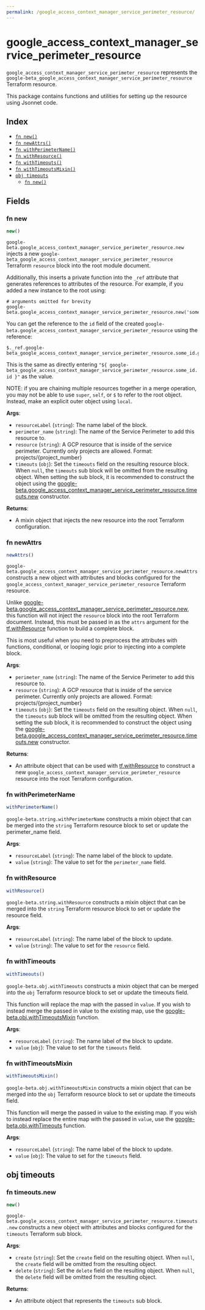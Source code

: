 ```yaml
---
permalink: /google_access_context_manager_service_perimeter_resource/
---
```


# google_access_context_manager_service_perimeter_resource

`google_access_context_manager_service_perimeter_resource` represents the `google-beta_google_access_context_manager_service_perimeter_resource` Terraform resource.



This package contains functions and utilities for setting up the resource using Jsonnet code.


## Index

* [`fn new()`](#fn-new)
* [`fn newAttrs()`](#fn-newattrs)
* [`fn withPerimeterName()`](#fn-withperimetername)
* [`fn withResource()`](#fn-withresource)
* [`fn withTimeouts()`](#fn-withtimeouts)
* [`fn withTimeoutsMixin()`](#fn-withtimeoutsmixin)
* [`obj timeouts`](#obj-timeouts)
  * [`fn new()`](#fn-timeoutsnew)

## Fields

### fn new

```ts
new()
```


`google-beta.google_access_context_manager_service_perimeter_resource.new` injects a new `google-beta_google_access_context_manager_service_perimeter_resource` Terraform `resource`
block into the root module document.

Additionally, this inserts a private function into the `_ref` attribute that generates references to attributes of the
resource. For example, if you added a new instance to the root using:

    # arguments omitted for brevity
    google-beta.google_access_context_manager_service_perimeter_resource.new('some_id')

You can get the reference to the `id` field of the created `google-beta.google_access_context_manager_service_perimeter_resource` using the reference:

    $._ref.google-beta_google_access_context_manager_service_perimeter_resource.some_id.get('id')

This is the same as directly entering `"${ google-beta_google_access_context_manager_service_perimeter_resource.some_id.id }"` as the value.

NOTE: if you are chaining multiple resources together in a merge operation, you may not be able to use `super`, `self`,
or `$` to refer to the root object. Instead, make an explicit outer object using `local`.

**Args**:
  - `resourceLabel` (`string`): The name label of the block.
  - `perimeter_name` (`string`): The name of the Service Perimeter to add this resource to.
  - `resource` (`string`): A GCP resource that is inside of the service perimeter.
Currently only projects are allowed.
Format: projects/{project_number}
  - `timeouts` (`obj`): Set the `timeouts` field on the resulting resource block. When `null`, the `timeouts` sub block will be omitted from the resulting object. When setting the sub block, it is recommended to construct the object using the [google-beta.google_access_context_manager_service_perimeter_resource.timeouts.new](#fn-timeoutsnew) constructor.

**Returns**:
- A mixin object that injects the new resource into the root Terraform configuration.


### fn newAttrs

```ts
newAttrs()
```


`google-beta.google_access_context_manager_service_perimeter_resource.newAttrs` constructs a new object with attributes and blocks configured for the `google_access_context_manager_service_perimeter_resource`
Terraform resource.

Unlike [google-beta.google_access_context_manager_service_perimeter_resource.new](#fn-new), this function will not inject the `resource`
block into the root Terraform document. Instead, this must be passed in as the `attrs` argument for the
[tf.withResource](https://github.com/tf-libsonnet/core/tree/main/docs#fn-withresource) function to build a complete block.

This is most useful when you need to preprocess the attributes with functions, conditional, or looping logic prior to
injecting into a complete block.

**Args**:
  - `perimeter_name` (`string`): The name of the Service Perimeter to add this resource to.
  - `resource` (`string`): A GCP resource that is inside of the service perimeter.
Currently only projects are allowed.
Format: projects/{project_number}
  - `timeouts` (`obj`): Set the `timeouts` field on the resulting object. When `null`, the `timeouts` sub block will be omitted from the resulting object. When setting the sub block, it is recommended to construct the object using the [google-beta.google_access_context_manager_service_perimeter_resource.timeouts.new](#fn-timeoutsnew) constructor.

**Returns**:
  - An attribute object that can be used with [tf.withResource](https://github.com/tf-libsonnet/core/tree/main/docs#fn-withresource) to construct a new `google_access_context_manager_service_perimeter_resource` resource into the root Terraform configuration.


### fn withPerimeterName

```ts
withPerimeterName()
```

`google-beta.string.withPerimeterName` constructs a mixin object that can be merged into the `string`
Terraform resource block to set or update the perimeter_name field.



**Args**:
  - `resourceLabel` (`string`): The name label of the block to update.
  - `value` (`string`): The value to set for the `perimeter_name` field.


### fn withResource

```ts
withResource()
```

`google-beta.string.withResource` constructs a mixin object that can be merged into the `string`
Terraform resource block to set or update the resource field.



**Args**:
  - `resourceLabel` (`string`): The name label of the block to update.
  - `value` (`string`): The value to set for the `resource` field.


### fn withTimeouts

```ts
withTimeouts()
```

`google-beta.obj.withTimeouts` constructs a mixin object that can be merged into the `obj`
Terraform resource block to set or update the timeouts field.

This function will replace the map with the passed in `value`. If you wish to instead merge the
passed in value to the existing map, use the [google-beta.obj.withTimeoutsMixin](TODO) function.

**Args**:
  - `resourceLabel` (`string`): The name label of the block to update.
  - `value` (`obj`): The value to set for the `timeouts` field.


### fn withTimeoutsMixin

```ts
withTimeoutsMixin()
```

`google-beta.obj.withTimeoutsMixin` constructs a mixin object that can be merged into the `obj`
Terraform resource block to set or update the timeouts field.

This function will merge the passed in value to the existing map. If you wish
to instead replace the entire map with the passed in `value`, use the [google-beta.obj.withTimeouts](TODO)
function.


**Args**:
  - `resourceLabel` (`string`): The name label of the block to update.
  - `value` (`obj`): The value to set for the `timeouts` field.


## obj timeouts



### fn timeouts.new

```ts
new()
```


`google-beta.google_access_context_manager_service_perimeter_resource.timeouts.new` constructs a new object with attributes and blocks configured for the `timeouts`
Terraform sub block.



**Args**:
  - `create` (`string`): Set the `create` field on the resulting object. When `null`, the `create` field will be omitted from the resulting object.
  - `delete` (`string`): Set the `delete` field on the resulting object. When `null`, the `delete` field will be omitted from the resulting object.

**Returns**:
  - An attribute object that represents the `timeouts` sub block.
